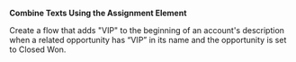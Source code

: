 **Combine Texts Using the Assignment Element**

Create a flow that adds "VIP" to the beginning of an account's description when a related opportunity has “VIP” in its name and the opportunity is set to Closed Won.